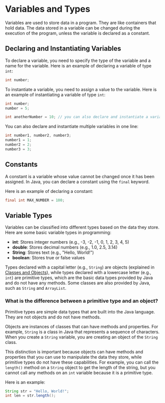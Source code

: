 # Variables and Types

Variables are used to store data in a program. 
They are like containers that hold data. 
The data stored in a variable can be changed during the execution of the program,
unless the variable is declared as a constant.

## Declaring and Instantiating Variables

To declare a variable, you need to specify the type of the variable and a name for the variable.
Here is an example of declaring a variable of type `int`:

```java
int number;
```

To instantiate a variable, you need to assign a value to the variable.
Here is an example of instantiating a variable of type `int`:

```java
int number;
number = 5;

int anotherNumber = 10; // you can also declare and instantiate a variable in one line
```

You can also declare and instantiate multiple variables in one line:

```java
int number1, number2, number3;
number1 = 1;
number2 = 2;
number3 = 3;
```

## Constants

A constant is a variable whose value cannot be changed once it has been assigned.
In Java, you can declare a constant using the `final` keyword.

Here is an example of declaring a constant:

```java
final int MAX_NUMBER = 100;
```

## Variable Types

Variables can be classified into different types based on the data they store.
Here are some basic variable types in programming:
- **int**: Stores integer numbers (e.g., -3, -2, -1, 0, 1, 2, 3, 4, 5)
- **double**: Stores decimal numbers (e.g., 1.0, 2.5, 3.14)
- **String**: Stores text (e.g., "Hello, World!")
- **boolean**: Stores true or false values

Types declared with a capital letter (e.g., `String`) are objects (explained in [Classes and Objects](../programming/classes-objects.md)),
while types declared with a lowercase letter (e.g., `int`) are primitive types,
which are the basic data types provided by Java and do not have any methods.
Some classes are also provided by Java,
such as `String` and `ArrayList`. 

### What is the difference between a primitive type and an object?

Primitive types are simple data types that are built into the Java language.
They are not objects and do not have methods.

Objects are instances of classes that can have methods and properties.
For example, `String` is a class in Java that represents a sequence of characters.
When you create a `String` variable, you are creating an object of the `String` class.

This distinction is important because objects can have methods and properties that you
can use to manipulate the data they store, while primitive types do not have these capabilities.
For example, you can call the `length()` method on a `String` object to get the length of the string,
but you cannot call any methods on an `int` variable because it is a primitive type.

Here is an example:

```java
String str = "Hello, World!";
int len = str.length();
```

